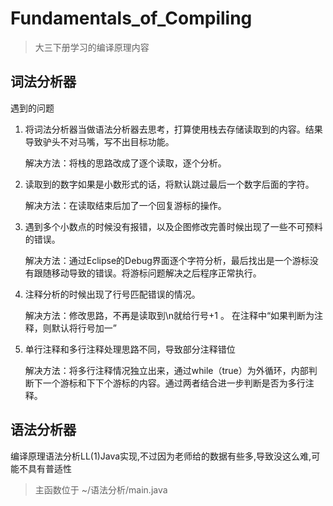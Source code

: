 # Fundamentals_of_Compiling
> 大三下册学习的编译原理内容

## 词法分析器
遇到的问题
1. 将词法分析器当做语法分析器去思考，打算使用栈去存储读取到的内容。结果导致驴头不对马嘴，写不出目标功能。

    解决方法：将栈的思路改成了逐个读取，逐个分析。
  
2. 读取到的数字如果是小数形式的话，将默认跳过最后一个数字后面的字符。

    解决方法：在读取结束后加了一个回复游标的操作。
    
3. 遇到多个小数点的时候没有报错，以及企图修改完善时候出现了一些不可预料的错误。

    解决方法：通过Eclipse的Debug界面逐个字符分析，最后找出是一个游标没有跟随移动导致的错误。将游标问题解决之后程序正常执行。
    
4. 注释分析的时候出现了行号匹配错误的情况。

    解决方法：修改思路，不再是读取到\n就给行号+1 。 在注释中“如果判断为注释，则默认将行号加一”
    
5. 单行注释和多行注释处理思路不同，导致部分注释错位

    解决方法：将多行注释情况独立出来，通过while（true）为外循环，内部判断下一个游标和下下个游标的内容。通过两者结合进一步判断是否为多行注释。


## 语法分析器
编译原理语法分析LL(1)Java实现,不过因为老师给的数据有些多,导致没这么难,可能不具有普适性

> 主函数位于 ~/语法分析/main.java
